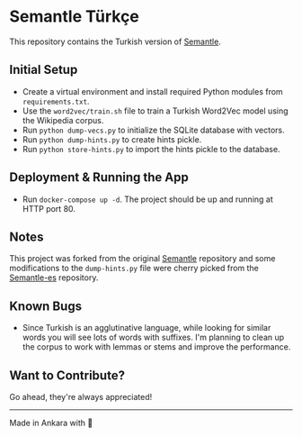# Semantle Türkçe 

This repository contains the Turkish version of [Semantle](https://semantle.novalis.org/).

## Initial Setup

- Create a virtual environment and install required Python modules from `requirements.txt`. 
- Use the `word2vec/train.sh` file to train a Turkish Word2Vec model using the Wikipedia corpus.
- Run `python dump-vecs.py` to initialize the SQLite database with vectors.
- Run `python dump-hints.py` to create hints pickle.
- Run `python store-hints.py` to import the hints pickle to the database.

## Deployment & Running the App

- Run `docker-compose up -d`. The project should be up and running at HTTP port 80.

## Notes

This project was forked from the original [Semantle](https://gitlab.com/novalis_dt/semantle) repository and some modifications to the `dump-hints.py` file were cherry picked from the [Semantle-es](https://github.com/A12Studios/semantle-es) repository.

## Known Bugs

- Since Turkish is an agglutinative language, while looking for similar words you will see lots of words with suffixes. I'm planning to clean up the corpus to work with lemmas or stems and improve the performance.

## Want to Contribute?

Go ahead, they're always appreciated! 

---

Made in Ankara with 💙